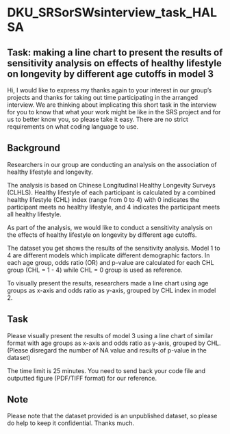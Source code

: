 # DKU_SRSorSWsinterview_task_HALSA


## Task: making a line chart to present the results of sensitivity analysis on effects of healthy lifestyle on longevity by different age cutoffs in model 3

Hi, I would like to express my thanks again to your interest in our group’s projects and thanks for taking out time participating in the arranged interview. We are thinking about implicating this short task in the interview for you to know that what your work might be like in the SRS project and for us to better know you, so please take it easy. There are no strict requirements on what coding language to use.


## Background

Researchers in our group are conducting an analysis on the association of healthy lifestyle and longevity.

The analysis is based on Chinese Longitudinal Healthy Longevity Surveys (CLHLS). Healthy lifestyle of each participant is calculated by a combined healthy lifestyle (CHL) index (range from 0 to 4) with 0 indicates the participant meets no healthy lifestyle, and 4 indicates the participant meets all healthy lifestyle.

As part of the analysis, we would like to conduct a sensitivity analysis on the effects of healthy lifestyle on longevity by different age cutoffs.

The dataset you get shows the results of the sensitivity analysis. Model 1 to 4 are different models which implicate different demographic factors. In each age group, odds ratio (OR) and p-value are calculated for each CHL group (CHL = 1 - 4) while CHL = 0 group is used as reference.

To visually present the results, researchers made a line chart using age groups as x-axis and odds ratio as y-axis, grouped by CHL index in model 2.
 
## Task

Please visually present the results of model 3 using a line chart of similar format with age groups as x-axis and odds ratio as y-axis, grouped by CHL. (Please disregard the number of NA value and results of p-value in the dataset)

The time limit is 25 minutes. You need to send back your code file and outputted figure (PDF/TIFF format) for our reference.

## Note

Please note that the dataset provided is an unpublished dataset, so please do help to keep it confidential. Thanks much.
